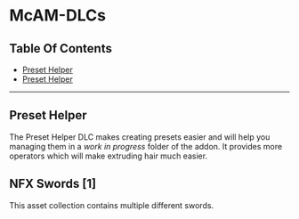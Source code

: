 # McAM-DLCs
## Table Of Contents
- [Preset Helper](https://github.com/BlueEvilGFX/McAM-DLCs/edit/dev/README.md#preset-helper)
- [Preset Helper](https://github.com/BlueEvilGFX/McAM-DLCs/edit/dev/README.md#nfx-swords-[1])


---




## Preset Helper

The Preset Helper DLC makes creating presets easier and will help you managing them in a _work in progress_ folder of the addon. It provides more operators which will make extruding hair much easier.

## NFX Swords [1]

This asset collection contains multiple different swords.
